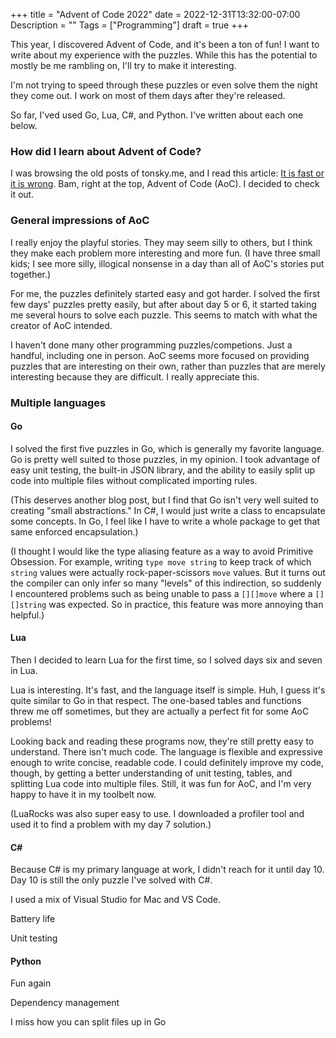 +++
title = "Advent of Code 2022"
date = 2022-12-31T13:32:00-07:00
Description = ""
Tags = ["Programming"]
draft = true
+++

This year, I discovered Advent of Code, and it's been a ton of fun! I want to write about
my experience with the puzzles. While this has the potential to mostly be me rambling on,
I'll try to make it interesting.

I'm not trying to speed through these puzzles or even solve them the night they come out.
I work on most of them days after they're released.

So far, I'ved used Go, Lua, C#, and Python. I've written about each one below.

### How did I learn about Advent of Code?

I was browsing the old posts of tonsky.me, and I read this article: [It is fast or it is
wrong](https://tonsky.me/blog/slow-wrong/). Bam, right at the top, Advent of Code (AoC). I
decided to check it out.

### General impressions of AoC

I really enjoy the playful stories. They may seem silly to others, but I think they make
each problem more interesting and more fun. (I have three small kids; I see more silly,
illogical nonsense in a day than all of AoC's stories put together.)

For me, the puzzles definitely started easy and got harder. I solved the first few days'
puzzles pretty easily, but after about day 5 or 6, it started taking me several hours to
solve each puzzle. This seems to match with what the creator of AoC intended.

I haven't done many other programming puzzles/competions. Just a handful, including one in
person. AoC seems more focused on providing puzzles that are interesting on their own,
rather than puzzles that are merely interesting because they are difficult. I really
appreciate this.

### Multiple languages

#### Go

I solved the first five puzzles in Go, which is generally my favorite language. Go is
pretty well suited to those puzzles, in my opinion. I took advantage of easy unit testing,
the built-in JSON library, and the ability to easily split up code into multiple files
without complicated importing rules.

(This deserves another blog post, but I find that Go isn't very well suited to creating
"small abstractions." In C#, I would just write a class to encapsulate some concepts. In
Go, I feel like I have to write a whole package to get that same enforced encapsulation.)

(I thought I would like the type aliasing feature as a way to avoid Primitive Obsession.
For example, writing `type move string` to keep track of which `string` values were
actually rock-paper-scissors `move` values. But it turns out the compiler can only infer
so many "levels" of this indirection, so suddenly I encountered problems such as being
unable to pass a `[][]move` where a `[][]string` was expected. So in practice, this feature
was more annoying than helpful.)

#### Lua

Then I decided to learn Lua for the first time, so I solved days six and seven in Lua.

Lua is interesting. It's fast, and the language itself is simple. Huh, I guess it's quite
similar to Go in that respect. The one-based tables and functions threw me off sometimes,
but they are actually a perfect fit for some AoC problems!

Looking back and reading these programs now, they're still pretty easy to understand.
There isn't much code. The language is flexible and expressive enough to write concise,
readable code. I could definitely improve my code, though, by getting a better
understanding of unit testing, tables, and splitting Lua code into multiple files. Still,
it was fun for AoC, and I'm very happy to have it in my toolbelt now.

(LuaRocks was also super easy to use. I downloaded a profiler tool and used it to find a
problem with my day 7 solution.)

#### C#

Because C# is my primary language at work, I didn't reach for it until day 10. Day 10 is
still the only puzzle I've solved with C#.

I used a mix of Visual Studio for Mac and VS Code.

Battery life

Unit testing

#### Python

Fun again

Dependency management

I miss how you can split files up in Go

